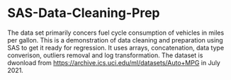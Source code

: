 # SAS-Data-Cleaning-Prep
The data set primarily concers fuel cycle consumption of vehicles in miles per gallon. This is a demonstration of data cleaning and preparation using SAS to get it ready for regression. It uses arrays, concatenation, data type converison, outliers removal and log transformation. The dataset is dwonload from https://archive.ics.uci.edu/ml/datasets/Auto+MPG in July 2021.
